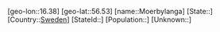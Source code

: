 ﻿---
location: [56.53,16.38]
type: City
tags:
- geo/City


SpocWebEntityId: 32699
isDeleted: false
confidential: public

---
[geo-lon::16.38]
[geo-lat::56.53]
[name::Moerbylanga]
[State::]
[Country::[Sweden](geo/Continent/Europe/Sweden.md)]
[StateId::]
[Population::]
[Unknown::]

